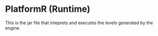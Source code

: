 # PlatformR (Runtime) #

This is the jar file that inteprets and executes the levels generated by the engine.